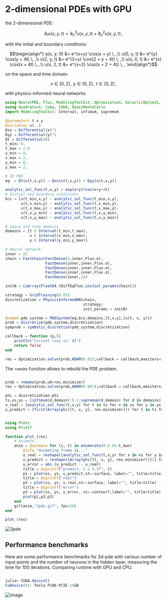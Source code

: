 # 2-dimensional PDEs with GPU

the 2-dimensional PDE:

```math
∂_t u(x, y, t) = ∂^2_x u(x, y, t) + ∂^2_y u(x, y, t) \, ,
```

with the initial and boundary conditions:

```math
\begin{align*}
u(x, y, 0) &= e^{x+y} \cos(x + y)      \, ,\\
u(0, y, t) &= e^{y}   \cos(y + 4t)     \, ,\\
u(2, y, t) &= e^{2+y} \cos(2 + y + 4t) \, ,\\
u(x, 0, t) &= e^{x}   \cos(x + 4t)     \, ,\\
u(x, 2, t) &= e^{x+2} \cos(x + 2 + 4t) \, ,
\end{align*}
```

on the space and time domain:

```math
x \in [0, 2] \, ,\ y \in [0, 2] \, , \ t \in [0, 2] \, ,
```

with physics-informed neural networks.

```julia
using NeuralPDE, Flux, ModelingToolkit, Optimization, GalacticOptimJL, DiffEqFlux
using Quadrature, Cuba, CUDA, QuasiMonteCarlo
import ModelingToolkit: Interval, infimum, supremum

@parameters t x y
@variables u(..)
Dxx = Differential(x)^2
Dyy = Differential(y)^2
Dt = Differential(t)
t_min= 0.
t_max = 2.0
x_min = 0.
x_max = 2.
y_min = 0.
y_max = 2.

# 2D PDE
eq  = Dt(u(t,x,y)) ~ Dxx(u(t,x,y)) + Dyy(u(t,x,y))

analytic_sol_func(t,x,y) = exp(x+y)*cos(x+y+4t)
# Initial and boundary conditions
bcs = [u(t_min,x,y) ~ analytic_sol_func(t_min,x,y),
       u(t,x_min,y) ~ analytic_sol_func(t,x_min,y),
       u(t,x_max,y) ~ analytic_sol_func(t,x_max,y),
       u(t,x,y_min) ~ analytic_sol_func(t,x,y_min),
       u(t,x,y_max) ~ analytic_sol_func(t,x,y_max)]

# Space and time domains
domains = [t ∈ Interval(t_min,t_max),
           x ∈ Interval(x_min,x_max),
           y ∈ Interval(y_min,y_max)]

# Neural network
inner = 25
chain = FastChain(FastDense(3,inner,Flux.σ),
                  FastDense(inner,inner,Flux.σ),
                  FastDense(inner,inner,Flux.σ),
                  FastDense(inner,inner,Flux.σ),
                  FastDense(inner,1))

initθ = CuArray(Float64.(DiffEqFlux.initial_params(chain)))

strategy = GridTraining(0.05)
discretization = PhysicsInformedNN(chain,
                                   strategy;
                                   init_params = initθ)

@named pde_system = PDESystem(eq,bcs,domains,[t,x,y],[u(t, x, y)])
prob = discretize(pde_system,discretization)
symprob = symbolic_discretize(pde_system,discretization)

callback = function (p,l)
    println("Current loss is: $l")
    return false
end

res = Optimization.solve(prob,ADAM(0.01);callback = callback,maxiters=2500)
```

The `remake` function allows to rebuild the PDE problem.

```julia

prob = remake(prob,u0=res.minimizer)
res = Optimization.solve(prob,ADAM(0.001);callback = callback,maxiters=2500)

phi = discretization.phi
ts,xs,ys = [infimum(d.domain):0.1:supremum(d.domain) for d in domains]
u_real = [analytic_sol_func(t,x,y) for t in ts for x in xs for y in ys]
u_predict = [first(Array(phi([t, x, y], res.minimizer))) for t in ts for x in xs for y in ys]


using Plots
using Printf

function plot_(res)
    # Animate
    anim = @animate for (i, t) in enumerate(0:0.05:t_max)
        @info "Animating frame $i..."
        u_real = reshape([analytic_sol_func(t,x,y) for x in xs for y in ys], (length(xs),length(ys)))
        u_predict = reshape([Array(phi([t, x, y], res.minimizer))[1] for x in xs for y in ys], length(xs), length(ys))
        u_error = abs.(u_predict .- u_real)
        title = @sprintf("predict, t = %.3f", t)
        p1 = plot(xs, ys, u_predict,st=:surface, label="", title=title)
        title = @sprintf("real")
        p2 = plot(xs, ys, u_real,st=:surface, label="", title=title)
        title = @sprintf("error")
        p3 = plot(xs, ys, u_error, st=:contourf,label="", title=title)
        plot(p1,p2,p3)
    end
    gif(anim,"3pde.gif", fps=10)
end

plot_(res)

```

![3pde](https://user-images.githubusercontent.com/12683885/129949743-9471d230-c14f-4105-945f-6bc52677d40e.gif)

## Performance benchmarks

Here are some performance benchmarks for 2d-pde with various number of input points and the number of neurons in the hidden layer, measuring the time for 100 iterations. Сomparing runtime with GPU and CPU.

```julia

julia> CUDA.device()
CuDevice(0): Tesla P100-PCIE-16GB

```

![image](https://user-images.githubusercontent.com/12683885/110297207-49202500-8004-11eb-9e45-d4cb28045d87.png)
